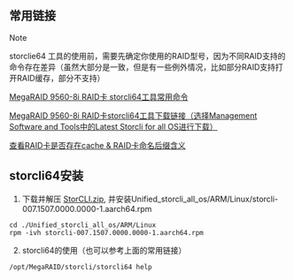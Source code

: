 ## 常用链接

> [!NOTE]
>
> storclie64 工具的使用前，需要先确定你使用的RAID型号，因为不同RAID支持的命令存在差异（虽然大部分是一致，但是有一些例外情况，比如部分RAID支持打开RAID缓存，部分不支持）

[MegaRAID 9560-8i RAID卡 storcli64工具常用命令](https://support.huawei.com/enterprise/zh/doc/EDOC1100048779/b0bd353e)

[MegaRAID 9560-8i RAID卡storcli64工具下载链接（选择Management Software and Tools中的Latest Storcli for all OS进行下载）](https://www.broadcom.com/products/storage/raid-controllers/megaraid-9560-8i)

[查看RAID卡是否存在cache & RAID卡命名后缀含义](https://support.huawei.com/enterprise/zh/doc/EDOC1100048779/6e1b6151)


## storcli64安装
1. 下载并解压 [StorCLI.zip](./007.1507.0000.0000_Unified_StorCLI.zip), 并安装Unified_storcli_all_os/ARM/Linux/storcli-007.1507.0000.0000-1.aarch64.rpm

```shell
cd ./Unified_storcli_all_os/ARM/Linux
rpm -ivh storcli-007.1507.0000.0000-1.aarch64.rpm
```

2. storcli64的使用（也可以参考上面的常用链接）
```shell
/opt/MegaRAID/storcli/storcli64 help
```


